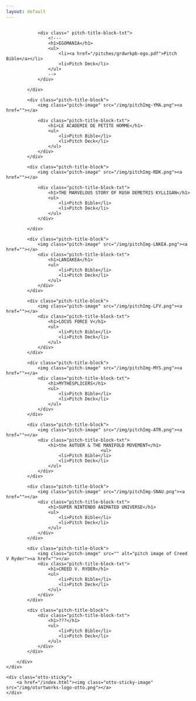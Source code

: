 ```yaml
---
layout: default
---
```

<div id="pitch-container">
    <div class="container">
        <div class="row-pitch-titles-a">
            <div class="pitch-title-block">
                <img class="pitch-image" src="./assets/app/otrwrks/Artboard 1 copy 2.png" alt=""EGOMANIA>

                <div class=" pitch-title-block-txt">
                    <!---
                    <h1>EGOMANIA</h1>
                    <ul>
                        <li><a href="/pitches/grdwrkpb-ego.pdf">Pitch Bible</a></li>
                        <li>Pitch Deck</li>
                    </ul>
                    -->
                </div>

            </div>

            <div class="pitch-title-block">
                <img class="pitch-image" src="/img/pitchImg-YMA.png"><a href=""></a>

                <div class="pitch-title-block-txt">
                    <h1>LE ACADEMIE DE PETITE HOMME</h1>
                    <ul>
                        <li>Pitch Bible</li>
                        <li>Pitch Deck</li>
                    </ul>
                </div>
            </div>

            <div class="pitch-title-block">
                <img class="pitch-image" src="/img/pitchImg-RDK.png"><a href=""></a>

                <div class="pitch-title-block-txt">
                    <h1>THE MARVELOUS STORY OF RUSH DEMETRIS KYLLIGAN</h1>
                    <ul>
                        <li>Pitch Bible</li>
                        <li>Pitch Deck</li>
                    </ul>
                </div>

            </div>

            <div class="pitch-title-block">
                <img class="pitch-image" src="/img/pitchImg-LNKEA.png"><a href=""></a>
                <div class="pitch-title-block-txt">
                    <h1>LANIAKEA</h1>
                    <ul>
                        <li>Pitch Bible</li>
                        <li>Pitch Deck</li>
                    </ul>
                </div>
            </div>

            <div class="pitch-title-block">
                <img class="pitch-image" src="/img/pitchImg-LFV.png"><a href=""></a>
                <div class="pitch-title-block-txt">
                    <h1>LOCUS FORCE V</h1>
                    <ul>
                        <li>Pitch Bible</li>
                        <li>Pitch Deck</li>
                    </ul>
                </div>
            </div>

            <div class="pitch-title-block">
                <img class="pitch-image" src="/img/pitchImg-MYS.png"><a href=""></a>
                <div class="pitch-title-block-txt">
                    <h1>MYTHESPLICERS</h1>
                    <ul>
                        <li>Pitch Bible</li>
                        <li>Pitch Deck</li>
                    </ul>
                </div>
            </div>

            <div class="pitch-title-block">
                <img class="pitch-image" src="/img/pitchImg-ATR.png"><a href=""></a>
                <div class="pitch-title-block-txt">
                    <h1>the AUTUER & THE MANIFOLD MOVEMENT</h1>
                                        <ul>
                        <li>Pitch Bible</li>
                        <li>Pitch Deck</li>
                    </ul>
                </div>
            </div>

            <div class="pitch-title-block">
                <img class="pitch-image" src="/img/pitchImg-SNAU.png"><a href=""></a>
                <div class="pitch-title-block-txt">
                    <h1>SUPER NINTENDO ANIMATED UNIVERSE</h1>
                    <ul>
                        <li>Pitch Bible</li>
                        <li>Pitch Deck</li>
                    </ul>
                </div>
            </div>

            <div class="pitch-title-block">
                <img class="pitch-image" src="" alt="pitch image of Creed V Ryder"><a href=""></a>
                <div class="pitch-title-block-txt">
                    <h1>CREED V. RYDER</h1>
                    <ul>
                        <li>Pitch Bible</li>
                        <li>Pitch Deck</li>
                    </ul>
                </div>
            </div>

            <div class="pitch-title-block">
                <div class="pitch-title-block-txt">
                    <h1>???</h1>
                    <ul>
                        <li>Pitch Bible</li>
                        <li>Pitch Deck</li>
                    </ul>
                </div>
            </div>

        </div>
    </div>

    <div class="otto-sticky">
        <a href="/index.html"><img class="otto-sticky-image" src="/img/oturtworks-logo-otto.png"></a>
    </div>
</div>
